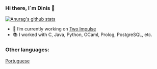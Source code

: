 ### Hi there, I´m Dinis 👋
[![Anurag's github stats](https://github-readme-stats.vercel.app/api?username=Dinizoides&include_all_commits=true&count_private=true&show_icons=true&theme=darcula)](https://github.com/anuraghazra/github-readme-stats)
<!--[![Top Langs](https://github-readme-stats.vercel.app/api/top-langs/?username=Dinizoides&layout=compact)](https://github.com/anuraghazra/github-readme-stats)-->

- 🔭 I’m currently working on [Two Impulse](https://twoimpulse.com)
-  :books: I worked with C, Java, Python, OCaml, Prolog, PostgreSQL, etc.

### Other languages:
[Portuguese](https://github.com/Dinizoides/Dinizoides/blob/main/README.pt.md)
